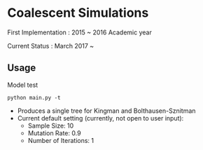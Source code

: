 # Coalescent Simulations
First Implementation : 2015 ~ 2016 Academic year

Current Status : March 2017 ~

## Usage
Model test

```
python main.py -t
```


* Produces a single tree for Kingman and Bolthausen-Sznitman
* Current default setting (currently, not open to user input):
  * Sample Size: 10
  * Mutation Rate: 0.9
  * Number of Iterations: 1
